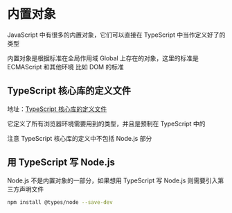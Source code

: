 # 内置对象

JavaScript 中有很多的内置对象，它们可以直接在 TypeScript 中当作定义好了的类型

内置对象是根据标准在全局作用域 Global 上存在的对象，这里的标准是 ECMAScript 和其他环境 比如 DOM 的标准

## TypeScript 核心库的定义文件

地址：[TypeScript 核心库的定义文件](https://github.com/Microsoft/TypeScript/tree/master/src/lib)

它定义了所有浏览器环境需要用到的类型，并且是预制在 TypeScript 中的

注意 TypeScript 核心库的定义中不包括 Node.js 部分

## 用 TypeScript 写 Node.js

Node.js 不是内置对象的一部分，如果想用 TypeScript 写 Node.js 则需要引入第三方声明文件

```bash
npm install @types/node --save-dev
```

